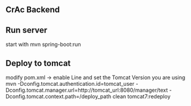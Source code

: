 ## CrAc Backend

## Run server
start with mvn spring-boot:run

## Deploy to tomcat
modify pom.xml -> enable Line <!--<tomcat.version>TOMCAT_VERSION</tomcat.version>--> and set the Tomcat Version you are using  
mvn -Dconfig.tomcat.authentication.id=tomcat_user -Dconfig.tomcat.manager.url=http://tomcat_url:8080/manager/text -Dconfig.tomcat.context.path=/deploy_path clean tomcat7:redeploy